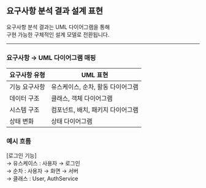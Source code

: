 ## 요구사항 분석 결과 설계 표현

요구사항 분석 결과는 UML 다이어그램을 통해  
구현 가능한 구체적인 설계 모델로 전환됩니다.

---

### 요구사항 → UML 다이어그램 매핑

| 요구사항 유형 | UML 표현 |
|---------------|-----------|
| 기능 요구사항 | 유스케이스, 순차, 활동 다이어그램 |
| 데이터 구조 | 클래스, 객체 다이어그램 |
| 시스템 구조 | 컴포넌트, 배치, 패키지 다이어그램 |
| 상태 변화 | 상태 다이어그램 |


### 예시 흐름

[로그인 기능]  
→ 유스케이스 : 사용자 → 로그인  
→ 순차 : 사용자 → 화면 → 서버  
→ 클래스 : User, AuthService

